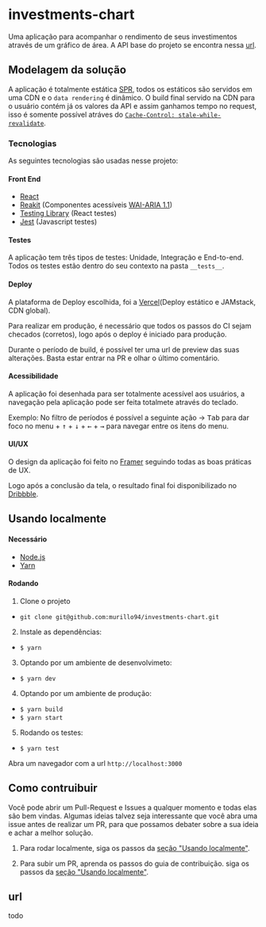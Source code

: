 # investments-chart

Uma aplicação para acompanhar o rendimento de seus investimentos através de um gráfico de área. A API base do projeto se encontra nessa [url](https://gist.githubusercontent.com/AgtLucas/a67c345e15c2eb3d4668c9b7e330ac44/raw/1de2450cbe69fde065bca9e498aaaaafcca61257/mock-data.js).

## Modelagem da solução

A aplicação é totalmente estática [SPR](https://vercel.com/blog/serverless-pre-rendering), todos os estáticos são servidos em uma CDN e o `data rendering` é dinâmico. O build final servido na CDN para o usuário contém já os valores da API e assim ganhamos tempo no request, isso é somente possível atráves do [`Cache-Control: stale-while-revalidate`](https://vercel.com/blog/serverless-pre-rendering#cache-control-%60stale-while-revalidate%60).

### Tecnologias

As seguintes tecnologias são usadas nesse projeto:

#### Front End

- [React](https://github.com/facebook/react)
- [Reakit](https://reakit.io/docs/get-started/) (Componentes acessíveis [WAI-ARIA 1.1](https://www.w3.org/TR/wai-aria/))
- [Testing Library](https://testing-library.com/docs/intro) (React testes)
- [Jest](https://jestjs.io/) (Javascript testes)

#### Testes

A aplicação tem três tipos de testes: Unidade, Integração e End-to-end. Todos os testes estão dentro do seu contexto na pasta `__tests__`.

#### Deploy

A plataforma de Deploy escolhida, foi a [Vercel](https://vercel.com)(Deploy estático e JAMstack, CDN global).

Para realizar em produção, é necessário que todos os passos do CI sejam checados (corretos), logo após o deploy é iniciado para produção.

Durante o período de build, é possível ter uma url de preview das suas alterações. Basta estar entrar na PR e olhar o último comentário.

#### Acessibilidade

A aplicação foi desenhada para ser totalmente acessível aos usuários, a navegação pela aplicação pode ser feita totalmete através do teclado.

Exemplo: No filtro de períodos é possível a seguinte ação -> <kbd>Tab</kbd> para dar foco no menu + <kbd>↑</kbd> + <kbd>↓</kbd> + <kbd>←</kbd> + <kbd>→</kbd> para navegar entre os itens do menu.

#### UI/UX

O design da aplicação foi feito no [Framer](https://framer.com/share/Investments-chart-3Z0nww2xDAprVfzec34m) seguindo todas as boas práticas de UX.

Logo após a conclusão da tela, o resultado final foi disponibilizado no [Dribbble](https://dribbble.com/shots/12015001-Investments-chart).

## Usando localmente

#### Necessário

- [Node.js](https://nodejs.org/)
- [Yarn](https://yarnpkg.com/)

#### Rodando

1. Clone o projeto

- `git clone git@github.com:murillo94/investments-chart.git`

2. Instale as dependências:

- `$ yarn`

3. Optando por um ambiente de desenvolvimeto:

- `$ yarn dev`

4. Optando por um ambiente de produção:

- `$ yarn build`
- `$ yarn start`

5. Rodando os testes:

- `$ yarn test`

Abra um navegador com a url `http://localhost:3000`

## Como contruibuir

Você pode abrir um Pull-Request e Issues a qualquer momento e todas elas são bem vindas. Algumas ideias talvez seja interessante que você abra uma issue antes de realizar um PR, para que possamos debater sobre a sua ideia e achar a melhor solução.

1. Para rodar localmente,
   siga os passos da [seção "Usando localmente"](#Usando-localmente).

2) Para subir um PR, aprenda os passos do guia de contribuição.
   siga os passos da [seção "Usando localmente"](./CONTRIBUTING.md).

## url

todo
